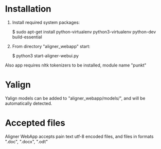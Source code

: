 Installation
============

1. Install required system packages:

	$ sudo apt-get install python-virtualenv python3-virtualenv python-dev build-essential

2. From directory "aligner_webapp" start:

	$ python3 start-aligner-webui.py

Also app requires nltk tokenizers to be installed, module name "punkt"

Yalign
======

Yalign models can be added to "aligner_webapp/models/", and will be automatically detected.

Accepted files
==============

Aligner WebApp accepts pain text utf-8 encoded files, and files in formats ".doc", ".docx", ".odt"